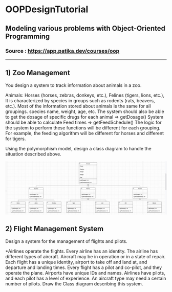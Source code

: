 # OOPDesignTutorial
## Modeling various problems with Object-Oriented Programming

### Source : https://app.patika.dev/courses/oop
----------------------------------------------------------
## 1) Zoo Management
You design a system to track information about animals in a zoo.

Animals:
Horses (horses, zebras, donkeys, etc.),
Felines (tigers, lions, etc.),
It is characterized by species in groups such as rodents (rats, beavers, etc.).
Most of the information stored about animals is the same for all groupings.
species name, weight, age, etc.
The system should also be able to get the dosage of specific drugs for each animal => getDosage()
System should be able to calculate Feed times => getFeedSchedule()
The logic for the system to perform these functions will be different for each grouping. For example, the feeding algorithm will be different for horses and different for tigers.

Using the polymorphism model, design a class diagram to handle the situation described above.

![alt text](https://github.com/ilkerkaracaa/OOPDesignTutorial/blob/master/zooManagement.jpg)

## 2) Flight Management System
Design a system for the management of flights and pilots.

*Airlines operate the flights. Every airline has an identity.
The airline has different types of aircraft.
Aircraft may be in operation or in a state of repair.
Each flight has a unique identity, airport to take off and land at, and departure and landing times.
Every flight has a pilot and co-pilot, and they operate the plane.
Airports have unique IDs and names.
Airlines have pilots, and each pilot has a level of experience.
An aircraft type may need a certain number of pilots.
Draw the Class diagram describing this system.
